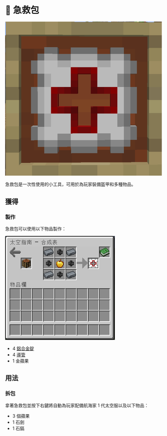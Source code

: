 # 🎲 急救包

![](<../.gitbook/assets/image (54).png>)

急救包是一次性使用的小工具，可用於為玩家裝備盔甲和多種物品。

## 獲得

### 製作

急救包可以使用以下物品製作：

![](<../.gitbook/assets/image (215) (1) (1).png>)

* 4 [鋁合金錠](aluminium-alloy-ingot.md)
* 4 [導管](Conduit.md)
* 1 金蘋果

## 用法

### 拆包

拿著急救包並按下右鍵將自動為玩家配備航海家 1 代太空服以及以下物品：

* 3 個蘋果
* 1 石劍
* 1 石鎬
